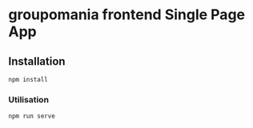 # groupomania frontend Single Page App

## Installation

```
npm install
```

### Utilisation

```
npm run serve
```
